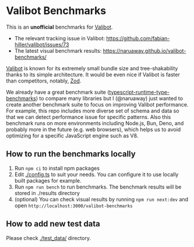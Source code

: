 # Valibot Benchmarks

This is an **unofficial** benchmarks for [Valibot](https://github.com/fabian-hiller/valibot).

- The relevant tracking issue in Valibot: https://github.com/fabian-hiller/valibot/issues/73
- The latest visual benchmark results: https://naruaway.github.io/valibot-benchmarks/

[Valibot](https://github.com/fabian-hiller/valibot) is known for its extremely small bundle size and tree-shakability thanks to its simple architecture.
It would be even nice if Valibot is faster than competitors, notably, [Zod](https://github.com/colinhacks/zod).

We already have a great benchmark suite ([typescript-runtime-type-benchmarks](https://github.com/moltar/typescript-runtime-type-benchmarks)) to compare many libraries but I (@naruaway) just wanted to create another benchmark suite to focus on improving Valibot performance. For example, this repo includes more diverse set of schema and data so that we can detect performance issue for specific patterns. Also this benchmark runs on more environments including Node.js, Bun, Deno, and probably more in the future (e.g. web browsers), which helps us to avoid optimizing for a specific JavaScript engine such as V8.

## How to run the benchmarks locally

1. Run `npm ci` to install npm packages
2. Edit [./config.ts](./config.ts) to suit your needs. You can configure it to use locally built packages for example.
3. Run `npm run bench` to run benchmarks. The benchmark results will be stored in ./results directory
4. (optional) You can check visual results by running `npm run next:dev` and open `http://localhost:3000/valibot-benchmarks`

## How to add new test data

Please check [./test_data/](./test_data/) directory.
